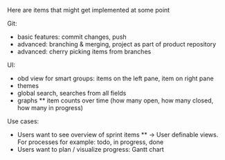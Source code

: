 Here are items that might get implemented at some point

Git:
* basic features: commit changes, push
* advanced: branching & merging, project as part of product repository
* advanced: cherry picking items from branches

UI:
* obd view for smart groups: items on the left pane, item on right pane
* themes
* global search, searches from all fields
* graphs
** item counts over time (how many open, how many closed, how many in progress)

Use cases:
* Users want to see overview of sprint items
** -> User definable views. For processes for example: todo, in progress, done
* Users want to plan / visualize progress: Gantt chart